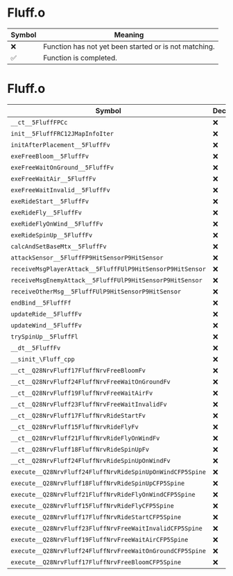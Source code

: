 # Fluff.o
| Symbol | Meaning 
| ------------- | ------------- 
| :x: | Function has not yet been started or is not matching. 
| :white_check_mark: | Function is completed. 


# Fluff.o
| Symbol | Decompiled? |
| ------------- | ------------- |
| `__ct__5FluffFPCc` | :x: |
| `init__5FluffFRC12JMapInfoIter` | :x: |
| `initAfterPlacement__5FluffFv` | :x: |
| `exeFreeBloom__5FluffFv` | :x: |
| `exeFreeWaitOnGround__5FluffFv` | :x: |
| `exeFreeWaitAir__5FluffFv` | :x: |
| `exeFreeWaitInvalid__5FluffFv` | :x: |
| `exeRideStart__5FluffFv` | :x: |
| `exeRideFly__5FluffFv` | :x: |
| `exeRideFlyOnWind__5FluffFv` | :x: |
| `exeRideSpinUp__5FluffFv` | :x: |
| `calcAndSetBaseMtx__5FluffFv` | :x: |
| `attackSensor__5FluffFP9HitSensorP9HitSensor` | :x: |
| `receiveMsgPlayerAttack__5FluffFUlP9HitSensorP9HitSensor` | :x: |
| `receiveMsgEnemyAttack__5FluffFUlP9HitSensorP9HitSensor` | :x: |
| `receiveOtherMsg__5FluffFUlP9HitSensorP9HitSensor` | :x: |
| `endBind__5FluffFf` | :x: |
| `updateRide__5FluffFv` | :x: |
| `updateWind__5FluffFv` | :x: |
| `trySpinUp__5FluffFl` | :x: |
| `__dt__5FluffFv` | :x: |
| `__sinit_\Fluff_cpp` | :x: |
| `__ct__Q28NrvFluff17FluffNrvFreeBloomFv` | :x: |
| `__ct__Q28NrvFluff24FluffNrvFreeWaitOnGroundFv` | :x: |
| `__ct__Q28NrvFluff19FluffNrvFreeWaitAirFv` | :x: |
| `__ct__Q28NrvFluff23FluffNrvFreeWaitInvalidFv` | :x: |
| `__ct__Q28NrvFluff17FluffNrvRideStartFv` | :x: |
| `__ct__Q28NrvFluff15FluffNrvRideFlyFv` | :x: |
| `__ct__Q28NrvFluff21FluffNrvRideFlyOnWindFv` | :x: |
| `__ct__Q28NrvFluff18FluffNrvRideSpinUpFv` | :x: |
| `__ct__Q28NrvFluff24FluffNrvRideSpinUpOnWindFv` | :x: |
| `execute__Q28NrvFluff24FluffNrvRideSpinUpOnWindCFP5Spine` | :x: |
| `execute__Q28NrvFluff18FluffNrvRideSpinUpCFP5Spine` | :x: |
| `execute__Q28NrvFluff21FluffNrvRideFlyOnWindCFP5Spine` | :x: |
| `execute__Q28NrvFluff15FluffNrvRideFlyCFP5Spine` | :x: |
| `execute__Q28NrvFluff17FluffNrvRideStartCFP5Spine` | :x: |
| `execute__Q28NrvFluff23FluffNrvFreeWaitInvalidCFP5Spine` | :x: |
| `execute__Q28NrvFluff19FluffNrvFreeWaitAirCFP5Spine` | :x: |
| `execute__Q28NrvFluff24FluffNrvFreeWaitOnGroundCFP5Spine` | :x: |
| `execute__Q28NrvFluff17FluffNrvFreeBloomCFP5Spine` | :x: |
